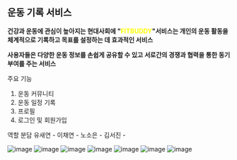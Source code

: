 ## **운동 기록 서비스**

**건강과 운동에 관심이 높아지는 현대사회에 "<span style="color:yellow;">FITBUDDY</span>"서비스는 개인의 운동 활동을 체계적으로 기록하고 목표를 설정하는 데 효과적인 서비스**

**사용자들은 다양한 운동 정보를 손쉽게 공유할 수 있고 서로간의 경쟁과 협력을 통한 동기부여를 주는 서비스**

주요 기능
1. 운동 커뮤니티
2. 운동 일정 기록
3. 프로필
4. 로그인 및 회원가입

역할 분담
유새연 -
이채연 - 
노소은 -
김서진 -

![image](https://github.com/YooSaeyeon/Fitbuddy-Project/assets/126438004/63a883ab-ed8c-4f01-88a1-447d0ea79284)
![image](https://github.com/YooSaeyeon/Fitbuddy-Project/assets/126438004/001ba94b-d6c5-4344-a052-d3a298e1ce19)
![image](https://github.com/YooSaeyeon/Fitbuddy-Project/assets/126438004/66b8db26-3bb4-43f4-824f-e764cd611180)
![image](https://github.com/YooSaeyeon/Fitbuddy-Project/assets/126438004/0beb28d6-87db-4cbc-ac2b-1a9ccff296e0)
![image](https://github.com/YooSaeyeon/Fitbuddy-Project/assets/126438004/c25c6f58-501f-4c5c-afd0-210ebdd7000f)
![image](https://github.com/YooSaeyeon/Fitbuddy-Project/assets/126438004/80d4cdb1-9556-46d8-96f2-bf69266d9e43)
![image](https://github.com/YooSaeyeon/Fitbuddy-Project/assets/126438004/7124c90c-2dfb-4479-93c2-a416a12143a9)
